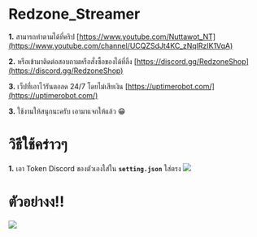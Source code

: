 # Redzone_Streamer

**1.** สามารถทำตามได้ที่คริป [https://www.youtube.com/Nuttawot_NT](https://www.youtube.com/channel/UCQZSdJt4KC_zNqlRzIK1VqA)
 
**2.** หรือเข้ามาติดต่อสอบถามหรือสั่งซื้อของได้ที่ลิ้ง [https://discord.gg/RedzoneShop](https://discord.gg/RedzoneShop)

**3.** เว็ปที่เอาไว้รันตอลด 24/7 โดยไม่เสียเงิน [https://uptimerobot.com/](https://uptimerobot.com/)

**3.** ใช้งานให้สนุกนะครับ เอามาแจกให้แล้ว 😁

# วิธีใช้คร่าวๆ

**1.** เอา Token Discord ของตัวเองใส่ใน **`setting.json`** ใส่ตรง
![](https://cdn.discordapp.com/attachments/943163361699438633/951549350692143114/unknown.png)
 
# ตัวอย่างง!!

![](https://cdn.discordapp.com/attachments/943163361699438633/951542412893900820/1800bad71604f0a8.png)
